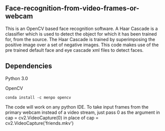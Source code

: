 ## Face-recognition-from-video-frames-or-webcam

This is an OpenCV based face recognition software.
A Haar Cascade is a classifier which is used to detect the object for which it has been trained for, from the source. The Haar Cascade is trained by superimposing the positive image over a set of negative images. This code makes use of the pre trained default face and eye cascade xml files to detect faces. 

## Dependencies
Python 3.0


OpenCV 
```
conda install -c menpo opencv
```
The code will work on any python IDE.
To take input frames from the primary webcam instead of a video stream, just pass 0 as the argument in 
cap = cv2.VideoCapture(0)
in place of 
cap = cv2.VideoCapture('friends.mkv')

